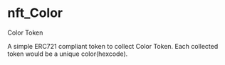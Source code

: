 # nft_Color

Color Token

A simple ERC721 compliant token to collect Color Token. Each collected token would be a unique color(hexcode).